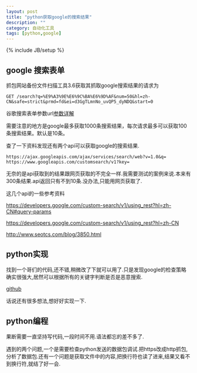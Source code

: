 ```yaml
---
layout: post
title: "python获取google的搜索结果"
description: ""
category: 自动化工具
tags: [python,google]
---
```

{% include JB/setup %}

## google 搜索表单 ##
抓包网站备份文件扫描工具3.6获取其抓取google搜索结果的请求为

	GET /search?q=%E9%A3%9E%E6%9C%BA%E6%9D%AF&num=50&hl=zh-CN&safe=strict&prmd=fd&ei=d3GgTLmnNo_uvQP5_dyNDQ&start=0
	

谷歌搜索表单参数url[参数详解](http://ylbook.com/cms/web/gugecanshu.htm)

需要注意的地方是google最多获取1000条搜索结果，每次请求最多可以获取100条搜索结果。默认是10条。

查了一下资料发现还有两个api可以获取google的搜索结果.

	https://ajax.googleapis.com/ajax/services/search/web?v=1.0&q=
	https://www.googleapis.com/customsearch/v1?key=

无奈的是api获取到的结果跟网页获取的不完全一样.我需要测试的案例来说.本来有300条结果.api返回只有不到10条.没办法,只能用网页获取了.

这几个api的一些参考资料

<https://developers.google.com/custom-search/v1/using_rest?hl=zh-CN#query-params>

<https://developers.google.com/custom-search/v1/using_rest?hl=zh-CN>

<http://www.seotcs.com/blog/3850.html>


## python实现 ##

找到一个哥们的代码,还不错,稍微改了下就可以用了.只是发现google的检查策略确实很强大,居然可以根据所有的关键字判断是否是恶意搜索.

[github](https://github.com/litsand/GoogleSearchCrawler)

话说还有很多想法,想好好实现一下.


## python编程 ##

果断需要一直坚持写代码,一段时间不用.语法都忘的差不多了.

遇到的两个问题,一个是需要检查python发送的数据包调试.把https改成http抓包,分析了数据包.还有一个问题是获取文件中的内容,把换行符也读了进来,结果又看不到换行符,就结了好一会.



